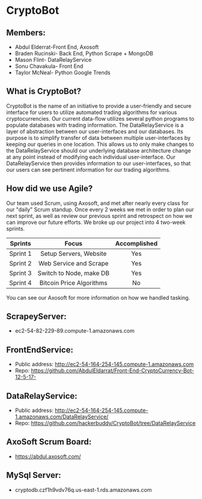 # CryptoBot

## Members:
- Abdul Elderrat-Front End, Axosoft
- Braden Rucinski- Back End, Python Scrape + MongoDB 
- Mason Flint- DataRelayService
- Sonu Chavakula- Front End
- Taylor McNeal- Python Google Trends

## What is CryptoBot?
CryptoBot is the name of an initiative to provide a user-friendly and secure interface for users to utilize automated trading algorithms for various cryptocurrencies.  Our current data-flow utilizes several python programs to populate databases with trading information.  The DataRelayService is a layer of abstraction between our user-interfaces and our databases.  Its purpose is to simplify transfer of data between multiple user-interfaces by keeping our queries in one location.  This allows us to only make changes to the DataRelayService should our underlying database architecture change at any point instead of modifying each individual user-interface.  Our DataRelayService then provides information to our user-interfaces, so that our users can see pertinent information for our trading algorithms.

## How did we use Agile?
Our team used Scrum, using Axosoft, and met after nearly every class for our "daily" Scrum standup. Once every 2 weeks we met in order to plan our next sprint, as well as review our previous sprint and retrospect on how we can improve our future efforts. We broke up our project into 4 two-week sprints. 

| Sprints       | Focus                   | Accomplished |
| ------------- |:----------------------: |:------------:|
| Sprint 1      | Setup Servers, Website  |     Yes      |
| Sprint 2      | Web Service and Scrape  |     Yes      |
| Sprint 3      | Switch to Node, make DB |     Yes      |
| Sprint 4      | Bitcoin Price Algorithms|     No       |


You can see our Axosoft for more information on how we handled tasking.

## ScrapeyServer: 
- ec2-54-82-229-89.compute-1.amazonaws.com
## FrontEndService: 
- Public address: http://ec2-54-164-254-145.compute-1.amazonaws.com
- Repo: https://github.com/AbdulEldarrat/Front-End-CryptoCurrency-Bot-12-5-17-
## DataRelayService: 
- Public address: http://ec2-54-164-254-145.compute-1.amazonaws.com/DataRelayService/
- Repo: https://github.com/hackerbuddy/CryptoBot/tree/DataRelayService
## AxoSoft Scrum Board:
- https://abdul.axosoft.com/
## MySql Server: 
- cryptodb.czf1h9vdv76q.us-east-1.rds.amazonaws.com 

